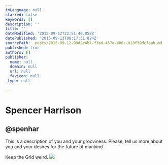 ```yaml
---
inLanguage: null
starred: false
keywords: []
description: ''
title: ''
dateModified: '2015-09-12T22:51:40.058Z'
datePublished: '2015-09-13T00:17:31.824Z'
sourcePath: _posts/2015-09-12-99d2e4b7-f3ad-457a-a80c-828f39dcfaab.md
published: true
authors: []
publisher:
  name: null
  domain: null
  url: null
  favicon: null
_type: null

---
```

# Spencer Harrison

## @spenhar

This is a description of you and your grooviness. Please, tell us more about you and your desires for the future of mankind. 

Keep the Grid weird. ![](https://the-grid-user-content.s3-us-west-2.amazonaws.com/4d065125-2281-42cb-b91c-fd0a47f7e70c.jpg)